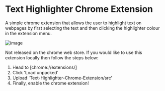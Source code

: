# Text Highlighter Chrome Extension
A simple chrome extension that allows the user to highlight text on webpages by first selecting the text and then clicking the highlighter colour in the extension menu.


![image](https://user-images.githubusercontent.com/109339363/210470396-e227db4a-2057-42ab-8887-0b51e11e9c7d.png)


Not released on the chrome web store. If you would like to use this extension locally then follow the steps below: 
1. Head to [chrome://extensions/]
2. Click 'Load unpacked' 
3. Upload 'Text-Highlighter-Chrome-Extension/src' 
4. Finally, enable the chrome extension!
